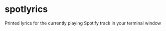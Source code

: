 spotlyrics
==========

Printed lyrics for the currently playing Spotify track in your terminal window
